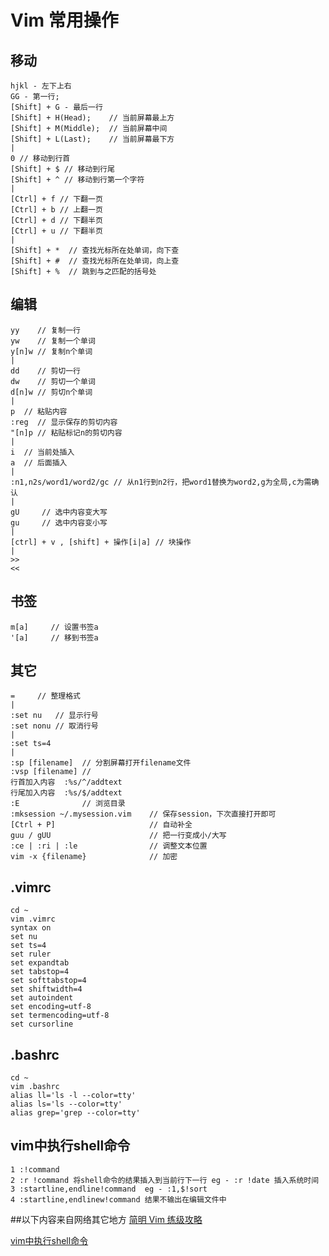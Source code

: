 
Vim 常用操作
============================

## 移动
    hjkl - 左下上右
    GG - 第一行; 
    [Shift] + G - 最后一行
    [Shift] + H(Head);    // 当前屏幕最上方
    [Shift] + M(Middle);  // 当前屏幕中间
    [Shift] + L(Last);    // 当前屏幕最下方
    |
    0 // 移动到行首
    [Shift] + $ // 移动到行尾
    [Shift] + ^ // 移动到行第一个字符
    |
    [Ctrl] + f // 下翻一页
    [Ctrl] + b // 上翻一页
    [Ctrl] + d // 下翻半页
    [Ctrl] + u // 下翻半页
    |
    [Shift] + *  // 查找光标所在处单词，向下查
    [Shift] + #  // 查找光标所在处单词，向上查
    [Shift] + %  // 跳到与之匹配的括号处


## 编辑
    yy    // 复制一行
    yw    // 复制一个单词
    y[n]w // 复制n个单词
    |
    dd    // 剪切一行
    dw    // 剪切一个单词
    d[n]w // 剪切n个单词
    |
    p  // 粘贴内容
    :reg  // 显示保存的剪切内容
    "[n]p // 粘贴标记n的剪切内容
    |
    i  // 当前处插入
    a  // 后面插入
    |
    :n1,n2s/word1/word2/gc // 从n1行到n2行，把word1替换为word2,g为全局,c为需确认
    |
    gU     // 选中内容变大写
    gu     // 选中内容变小写
    |
    [ctrl] + v , [shift] + 操作[i|a] // 块操作
    |
    >>
    <<

## 书签
    m[a]     // 设置书签a
    '[a]     // 移到书签a

## 其它

    =     // 整理格式 
    |
    :set nu   // 显示行号
    :set nonu // 取消行号
    |
    :set ts=4 
    |
    :sp [filename]  // 分割屏幕打开filename文件
    :vsp [filename] //
    行首加入内容  :%s/^/addtext
    行尾加入内容  :%s/$/addtext
    :E              // 浏览目录
    :mksession ~/.mysession.vim    // 保存session，下次直接打开即可
    [Ctrl + P]                     // 自动补全
    guu / gUU                      // 把一行变成小/大写
    :ce | :ri | :le                // 调整文本位置
    vim -x {filename}              // 加密

## .vimrc
    cd ~
    vim .vimrc
    syntax on
    set nu
    set ts=4
    set ruler
    set expandtab
    set tabstop=4
    set softtabstop=4
    set shiftwidth=4
    set autoindent
    set encoding=utf-8
    set termencoding=utf-8
    set cursorline

## .bashrc
    cd ~
    vim .bashrc
    alias ll='ls -l --color=tty'
    alias ls='ls --color=tty'
    alias grep='grep --color=tty'
     
## vim中执行shell命令
    1 :!command
    2 :r !command 将shell命令的结果插入到当前行下一行 eg - :r !date 插入系统时间
    3 :startline,endline!command  eg - :1,$!sort
    4 :startline,endlinew!command 结果不输出在编辑文件中

##以下内容来自网络其它地方
[简明 Vim 练级攻略](http://coolshell.cn/articles/5426.html?jtss=tsina)

[vim中执行shell命令](http://blog.csdn.net/topgun_chenlingyun/article/details/8013115 "vim中执行shell命令")
